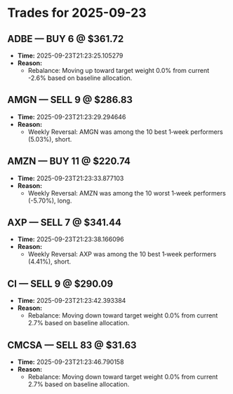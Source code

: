 # Trades for 2025-09-23

## ADBE — BUY 6 @ $361.72
- **Time:** 2025-09-23T21:23:25.105279
- **Reason:**
  - Rebalance: Moving up toward target weight 0.0% from current -2.6% based on baseline allocation.

## AMGN — SELL 9 @ $286.83
- **Time:** 2025-09-23T21:23:29.294646
- **Reason:**
  - Weekly Reversal: AMGN was among the 10 best 1‑week performers (5.03%), short.

## AMZN — BUY 11 @ $220.74
- **Time:** 2025-09-23T21:23:33.877103
- **Reason:**
  - Weekly Reversal: AMZN was among the 10 worst 1‑week performers (-5.70%), long.

## AXP — SELL 7 @ $341.44
- **Time:** 2025-09-23T21:23:38.166096
- **Reason:**
  - Weekly Reversal: AXP was among the 10 best 1‑week performers (4.41%), short.

## CI — SELL 9 @ $290.09
- **Time:** 2025-09-23T21:23:42.393384
- **Reason:**
  - Rebalance: Moving down toward target weight 0.0% from current 2.7% based on baseline allocation.

## CMCSA — SELL 83 @ $31.63
- **Time:** 2025-09-23T21:23:46.790158
- **Reason:**
  - Rebalance: Moving down toward target weight 0.0% from current 2.7% based on baseline allocation.

